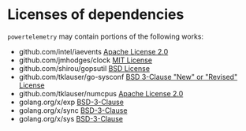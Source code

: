 # Licenses of dependencies

`powertelemetry` may contain portions of the following works:

- github.com/intel/iaevents [Apache License 2.0](https://github.com/intel/iaevents/blob/main/LICENSE)
- github.com/jmhodges/clock [MIT License](https://github.com/jmhodges/clock/blob/main/LICENSE)
- github.com/shirou/gopsutil [BSD License](https://github.com/shirou/gopsutil/blob/master/LICENSE)
- github.com/tklauser/go-sysconf [BSD 3-Clause "New" or "Revised" License](https://github.com/tklauser/go-sysconf/blob/main/LICENSE)
- github.com/tklauser/numcpus [Apache License 2.0](https://github.com/tklauser/numcpus/blob/main/LICENSE)
- golang.org/x/exp [BSD-3-Clause](https://pkg.go.dev/golang.org/x/exp?tab=licenses)
- golang.org/x/sync [BSD-3-Clause](https://pkg.go.dev/golang.org/x/exp?tab=licenses)
- golang.org/x/sys [BSD-3-Clause](https://pkg.go.dev/golang.org/x/exp?tab=licenses)
